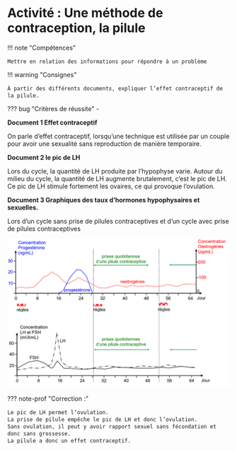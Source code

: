 # Activité : Une méthode de contraception, la pilule

!!! note "Compétences"

    Mettre en relation des informations pour répondre à un problème  

!!! warning "Consignes"

    À partir des différents documents, expliquer l’effet contraceptif de la pilule.
    
??? bug "Critères de réussite"
    - 




**Document 1 Effet contraceptif**

On parle d’effet contraceptif, lorsqu’une technique est utilisée par un couple pour avoir une sexualité sans reproduction de manière temporaire.

**Document 2 le pic de LH**

Lors du cycle, la quantité de LH produite par l’hypophyse varie. Autour du milieu du cycle, la quantité de LH augmente brutalement, c’est le pic de LH. Ce pic de LH stimule fortement les ovaires, ce qui provoque l’ovulation.

**Document 3 Graphiques des taux d’hormones hypophysaires et sexuelles.**

Lors d’un cycle sans prise de pilules contraceptives et d’un cycle avec prise de pilules contraceptives

![](Pictures/graphQteHormonesPillules.png)

??? note-prof "Correction :"

    Le pic de LH permet l’ovulation.
    La prise de pilule empêche le pic de LH et donc l’ovulation.
    Sans ovulation, il peut y avoir rapport sexuel sans fécondation et donc sans grossesse.
    La pilule a donc un effet contraceptif.
